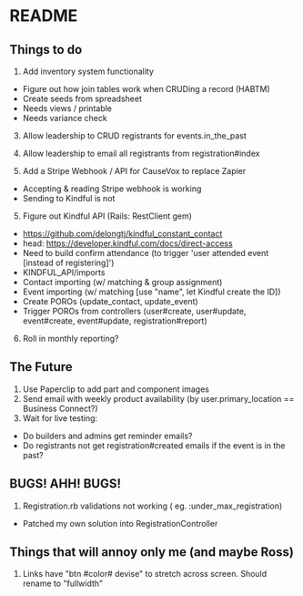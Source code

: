 # README

## Things to do
1. Add inventory system functionality
  * Figure out how join tables work when CRUDing a record (HABTM)
  * Create seeds from spreadsheet
  * Needs views / printable
  * Needs variance check

3. Allow leadership to CRUD registrants for events.in_the_past
2. Allow leadership to email all registrants from registration#index

4. Add a Stripe Webhook / API for CauseVox to replace Zapier
  * Accepting & reading Stripe webhook is working
  * Sending to Kindful is not
5. Figure out Kindful API (Rails: RestClient gem)
  * https://github.com/delongtj/kindful_constant_contact
  * head: https://developer.kindful.com/docs/direct-access
  * Need to build confirm attendance (to trigger 'user attended event [instead of registering]')
  * KINDFUL_API/imports
  * Contact importing (w/ matching & group assignment)
  * Event importing (w/ matching [use "name", let Kindful create the ID])
  * Create POROs (update_contact, update_event)
  * Trigger POROs from controllers (user#create, user#update, event#create, event#update, registration#report)
6. Roll in monthly reporting?

## The Future
1. Use Paperclip to add part and component images
1. Send email with weekly product availability (by user.primary_location == Business Connect?)
1. Wait for live testing:
  * Do builders and admins get reminder emails?
  * Do registrants not get registration#created emails if the event is in the past?

## BUGS! AHH! BUGS!
1. Registration.rb validations not working  ( eg. :under_max_registration)
  * Patched my own solution into RegistrationController

## Things that will annoy only me (and maybe Ross)
1. Links have "btn #color# devise" to stretch across screen. Should rename to "fullwidth"


